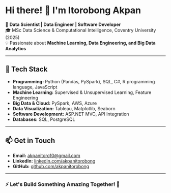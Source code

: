 # Hi there! 👋 I'm Itorobong Akpan

🚀 **Data Scientist | Data Engineer | Software Developer**  
🎓 MSc Data Science & Computational Intelligence, Coventry University (2025)  
💡 Passionate about **Machine Learning, Data Engineering, and Big Data Analytics**

---

## 🔧 Tech Stack

- **Programming:** Python (Pandas, PySpark), SQL, C#, R programming language, JavaScript
- **Machine Learning:** Supervised & Unsupervised Learning, Feature Engineering
- **Big Data & Cloud:** PySpark, AWS, Azure
- **Data Visualization:** Tableau, Matplotlib, Seaborn
- **Software Development:** ASP.NET MVC, API Integration
- **Databases:** SQL, PostgreSQL

---

## 📫 Get in Touch

- **Email:** akpanitoro10@gmail.com
- **LinkedIn:** [linkedin.com/akpanitorobong](https://linkedin.com/in/akpanitorobong)
- **GitHub:** [github.com/akpanitorobong](https://github.com/akpanitorobong)

---

### ⚡ Let's Build Something Amazing Together! 🚀

